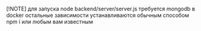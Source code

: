 [!NOTE]
для запуска  node backend/server/server.js
требуется mongodb в docker
остальные зависимости устанавливаются обычным способом npm i или любым вам известным

